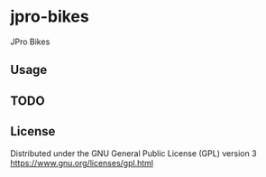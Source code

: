 # jpro-bikes

JPro Bikes

## Usage

## TODO 

## License

Distributed under the GNU General Public License (GPL) version 3
https://www.gnu.org/licenses/gpl.html
